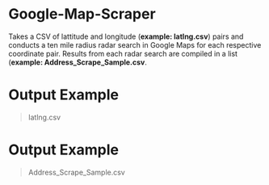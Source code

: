 # Google-Map-Scraper

Takes a CSV of lattitude and longitude (**example: latlng.csv**) pairs and conducts a ten mile radius radar search in Google Maps for each respective coordinate pair. Results from each radar search are compiled in a list (**example: Address_Scrape_Sample.csv**.

# Output Example
>latlng.csv

# Output Example
>Address_Scrape_Sample.csv
